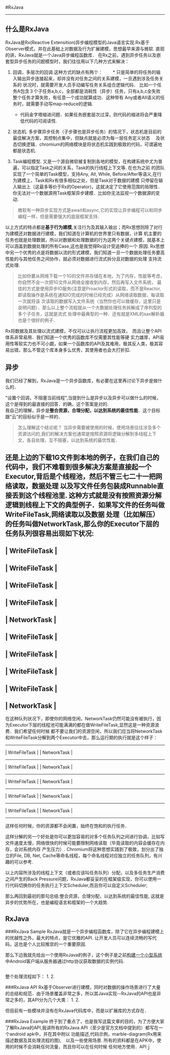 #RxJava

***

## 什么是RxJava
RxJava是Rx(Reactive Extensition)异步编程模型的Java语言实现.Rx基于Observer模式，并在此基础上对数据及行为扩展建模，思想最早来源与微软.
直观的讲，RxJava就是一个Java异步编程函数库．
在Rx之前，遇到异步任务以及嵌套型异步任务的问题模型时，我们往往用以下几种方式来解决：
  1. 回调，多层次的回调.这种方式的缺点有两个：
  　　* 只是简单的将任务的输入输出异步连接起来，却并没有对任务之间的关系建模，一旦遇到涉及任务关系的
        状况时，就需要开发人员手动编写任务关系组合逻辑代码．
        比如一个任务A包含３个子任务a,b,c，全部都是消耗性（异步）任务，只有a,b,c全失败整个任务才算失败，有任意一个成功就算成功．这种带有
        Any或者All语义的任务时，就需要手动写map-reduce的逻辑.
      * 代码金字塔缩进问题．如果任务嵌套层次过深，则代码的缩进将会严重降低代码的可阅读性.
  2. 状态机. 多步骤异步任务（子步骤也是异步任务）的情况下，状态机是目前的最佳解决方案，其控制点集中，但缺点就是必须为每一层任务定义状态
  　及状态切换逻辑．chromium的网络模块是将状态机实践到极致的代码，可谓遍地都是状态机. 

  3. Task编程模型. 又是一个源自微软被复制到各地的模型，在构建系统中尤为普遍，可以指定Task之间的关系，Task的执行线程上下文等. 在也为之前
    的团队实现了一个简单的Task模型，支持Any, All, While, Before/After等语义,在行为建模上，Task和Rx有很多相似之处，但是Task对于数据的建模
    只停留在输入输出上（这最多等价于Rx的Operator)，这就决定了它使用范围的局限性．你无法对一个数据源用Task框架异步建模．比如你无法监视一个数据源的变动.

> 微软有一种异步实现方式是await和async,它的实现让异步编程可以和同步编程一样，但是需要强大的底层框架支持．

以上方式的特点都是**基于行为建模**,关注行为及其输入输出；而Rx思想则除了对行为建模还对数据进行建模，我们知道在计算机的世界里只有数据，计算
机主要的任务也就是处理数据，所以对数据和处理数据的行为这两个关键点建模，就基本上可以涵盖到数据处理的所有Case,这也是我觉得Rx设计受追捧的一个
原因. 
Rx思想中另一个优秀的点是将数据以流的形式建模，我们知道一旦一个数据处理任务要高性能的与其他任务之间协作，就必须对数据进行流式拆分且对数据的处理
支持流式处理.
>比如你要从网络下载一个1G的文件并存储在本地，为了内存，性能等考虑，你自然不会一次把1G文件从网络全接收到内存，然后再写入文件系统，
最佳的方式是使用异步IO服务(注意是Proactor形式的读取，而不是Reactor,即读取操作是系统在通知IO完成的时候已经完成）从网络读取数据，每读取一次就将该
次读取的数据写入文件系统（当然你也可以做缓存，这里只是说明问题）．那么以上整个流程就从一个大数据处理任务拆解成了序列型的多个子任务，这就是流式
处理中最典型的一种．还有就是XML的sax解析器也是个很好的例子．

Rx将数据及其处理以流式建模，不仅可以让执行流程更加高效，　而且让整个API体系非常易用．我们知道一个优秀的函数库不仅需要其性能等硬
实力雄厚，API易用性等软实力也不可小觑，如果一个函数库的API及其难用，极其反人类，极其容易出错，那么不管这个库本身多么优秀，其使用者也会大打折扣.


## 异步
  我们已经了解到，RxJava是一个异步函数库，有必要在这里再讨论下异步是做什么的．   

  "设置个回调，不阻塞当前线程",当提到什么是异步以及异步可以做什么的时候，这个是得到的最直接的回答．的确，这个答案是对的.   
  我自己的理解，异步是**整合资源，合理分配，以达到系统的最佳性能**．这个目标跟"云"的目标似乎是一样的．

  >怎么理解这个结论呢？
  当异步需要被使用的时候，使用场景往往涉及多个资源访问的,我们的解决方案也通常是按照资源将逻辑分解到多线程上下文，各自处理，互不阻塞，以达到系统的最优性能．

  还是上边的下载1G文件到本地的例子，在我们自己的代码中，我们不难看到很多解决方案是直接起**一个**Executor,背后是个线程池，然后不管三七二十一把网络读取，数据处理
  以及写文件任务包装成Runnable直接丢到这个线程池里. 这种方式就是没有按照资源分解逻辑到线程上下文的典型例子．如果写文件的任务叫做WriteFileTask,网络读取以及数据
  处理（比如解压）的任务叫做NetworkTask,那么你的Executor下层的任务队列很容易出现如下状况:
  -----------------
  | WriteFileTask |
  -----------------
  | WriteFileTask |
  -----------------
  | WriteFileTask |
  -----------------
  | WriteFileTask |
  -----------------
  | NetworkTask   |
  -----------------
  | WriteFileTask |
  -----------------
  | WriteFileTask |
  -----------------
  | WriteFileTask |
  -----------------
  | WriteFileTask |
  -----------------
  | NetworkTask   |
  -----------------
  在这种队列状况下，即使你的网络空闲，NetworkTask仍然可能没有被执行，因为Executor下层的线程池可能满满的都在做WriteFileTask,显然这是一种资源浪费．我们希望任何时候
  都不要让我们的资源空闲，所以我们应当将NetworkTask和WriteFileTask分解到两个Executor中去，那么运行期的执行就是这个样子：

 -----------------                    -----------------
 | WriteFileTask |                    | NetworkTask   |
 -----------------                    -----------------
 | WriteFileTask |                    | NetworkTask   |
 -----------------                    -----------------
 | WriteFileTask |                    | NetworkTask   |
 -----------------                    -----------------
 | WriteFileTask |                    | NetworkTask   |
 -----------------                    -----------------
 | WriteFileTask |                    | NetworkTask   |
 -----------------                    -----------------
 
 这样任何时候，你的资源都不会闲置，始终在饱和的执行任务． 
 
 这样分解的另一个好处是你可以更加容易的对多个任务队列之间进行协调，比如写文件速度太慢，网络很快的时候可能要限制网络读取（毕竟读取的内容会缓存在内存，会对系统内存
 产生压力）. Chromium将这种思想实践到了极致，划分出了独立的File, DB, Net, Cache等命名线程，每个命名线程对应独立的任务队列，有兴趣的可以参考.

 以上内容所涉及的线程上下文（或者应该叫任务队列）分配，以及多任务生产消费之间产生的Back Pressure问题，RxJava都妥妥的在框架级实现，你可以使用一行代码切换你的任务执行上下文Scheduler,而且你可以自定义Scheduler;

 那么再回到最初的那句总结:整合资源，合理分配，以达到系统的最佳性能, 这就是异步的优势所在，也是编程语言和框架的一个大趋势.

## RxJava
###RxJava Sample
 RxJava就是一个异步编程函数库，除了它在异步编程建模上的优越性之外，最大的特点，是它优雅的API. 让开发人员可以连续流畅的写代码，这也是个人比较推崇的一个重要原因.

 那么下边我就先给出一个使用RxJava的例子，这个例子是之前[构建一个小型系统]()中Android客户端从服务器通过http协议获取数据的实例代码.
 ~~~
 ~~~
 整个处理流程如下：
 1. 
 2. 

###RxJava API
 Rx基于Observer进行建模，同时对数据的操作场景进行了大量的总结和规范．由于场景覆盖非常之多，所以其Java实现--RxJava的API也是非常之多的，其API分为几个大类：
 1. 
 2. 

 但目前有一些模块并没有在RxJava代码库中，而是以扩展库的方式存在．

###RxJava Example
 终于到了重点了，也是我写这篇文章的目的，为了方便大家了解RxJava的API,我讲所有的RxJava API（至少是官方文档中提到的）都写在一个android apk中，并在其中附以
 功能描述,代码示例，marble-diagram(Rx用来描述数据及其处理流程的图),　以及一些使用场景. 所有的资料都是在APK中，使用的时候不会消耗任何流量，而且你可以在任何时候
 任何地方使用．APIｊ


 
